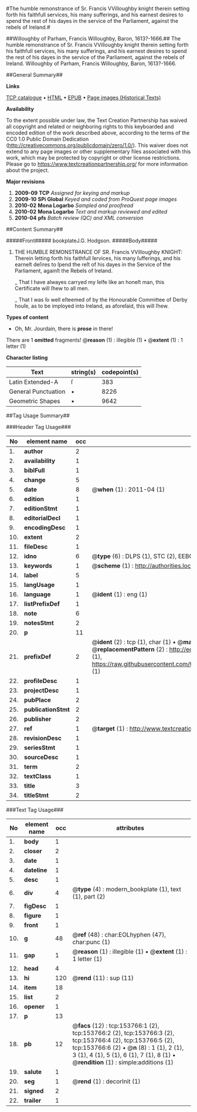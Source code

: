 #The humble remonstrance of Sr. Francis VVilloughby knight therein setting forth his faithfull services, his many sufferings, and his earnest desires to spend the rest of his dayes in the service of the Parliament, against the rebels of Ireland.#

##Willoughby of Parham, Francis Willoughby, Baron, 1613?-1666.##
The humble remonstrance of Sr. Francis VVilloughby knight therein setting forth his faithfull services, his many sufferings, and his earnest desires to spend the rest of his dayes in the service of the Parliament, against the rebels of Ireland.
Willoughby of Parham, Francis Willoughby, Baron, 1613?-1666.

##General Summary##

**Links**

[TCP catalogue](http://www.ota.ox.ac.uk/tcp/)  • 
[HTML](http://tei.it.ox.ac.uk/tcp/Texts-HTML/free/A96/A96636.html)  • 
[EPUB](http://tei.it.ox.ac.uk/tcp/Texts-EPUB/free/A96/A96636.epub) • 
[Page images (Historical Texts)](https://historicaltexts.jisc.ac.uk/eebo-99896071e)

**Availability**

To the extent possible under law, the Text Creation Partnership has waived all copyright and related or neighboring rights to this keyboarded and encoded edition of the work described above, according to the terms of the CC0 1.0 Public Domain Dedication (http://creativecommons.org/publicdomain/zero/1.0/). This waiver does not extend to any page images or other supplementary files associated with this work, which may be protected by copyright or other license restrictions. Please go to https://www.textcreationpartnership.org/ for more information about the project.

**Major revisions**

1. __2009-09__ __TCP__ *Assigned for keying and markup*
1. __2009-10__ __SPi Global__ *Keyed and coded from ProQuest page images*
1. __2010-02__ __Mona Logarbo__ *Sampled and proofread*
1. __2010-02__ __Mona Logarbo__ *Text and markup reviewed and edited*
1. __2010-04__ __pfs__ *Batch review (QC) and XML conversion*

##Content Summary##

#####Front#####
bookplateJ.G. Hodgson.
#####Body#####

1. THE HUMBLE REMONSTRANCE OF SR. Francis VVilloughby KNIGHT: Therein ſetting forth his faithfull ſervices, his many ſufferings, and his earneſt deſires to ſpend the reſt of his dayes in the Service of the Parliament, againſt the Rebels of Ireland.

    _ That I have alwayes carryed my ſelfe like an honeſt man, this Certificate will ſhew to all men.

    _ That I was ſo well eſteemed of by the Honourable Committee of Derby houſe, as to be imployed into Ireland, as aforeſaid, this will ſhew.

**Types of content**

  * Oh, Mr. Jourdain, there is **prose** in there!

There are 1 **omitted** fragments! 
 @__reason__ (1) : illegible (1)  •  @__extent__ (1) : 1 letter (1)

**Character listing**


|Text|string(s)|codepoint(s)|
|---|---|---|
|Latin Extended-A|ſ|383|
|General Punctuation|•|8226|
|Geometric Shapes|▪|9642|

##Tag Usage Summary##

###Header Tag Usage###

|No|element name|occ|attributes|
|---|---|---|---|
|1.|__author__|2||
|2.|__availability__|1||
|3.|__biblFull__|1||
|4.|__change__|5||
|5.|__date__|8| @__when__ (1) : 2011-04 (1)|
|6.|__edition__|1||
|7.|__editionStmt__|1||
|8.|__editorialDecl__|1||
|9.|__encodingDesc__|1||
|10.|__extent__|2||
|11.|__fileDesc__|1||
|12.|__idno__|6| @__type__ (6) : DLPS (1), STC (2), EEBO-CITATION (1), PROQUEST (1), VID (1)|
|13.|__keywords__|1| @__scheme__ (1) : http://authorities.loc.gov/ (1)|
|14.|__label__|5||
|15.|__langUsage__|1||
|16.|__language__|1| @__ident__ (1) : eng (1)|
|17.|__listPrefixDef__|1||
|18.|__note__|6||
|19.|__notesStmt__|2||
|20.|__p__|11||
|21.|__prefixDef__|2| @__ident__ (2) : tcp (1), char (1)  •  @__matchPattern__ (2) : ([0-9\-]+):([0-9IVX]+) (1), (.+) (1)  •  @__replacementPattern__ (2) : http://eebo.chadwyck.com/downloadtiff?vid=$1&page=$2 (1), https://raw.githubusercontent.com/textcreationpartnership/Texts/master/tcpchars.xml#$1 (1)|
|22.|__profileDesc__|1||
|23.|__projectDesc__|1||
|24.|__pubPlace__|2||
|25.|__publicationStmt__|2||
|26.|__publisher__|2||
|27.|__ref__|1| @__target__ (1) : http://www.textcreationpartnership.org/docs/. (1)|
|28.|__revisionDesc__|1||
|29.|__seriesStmt__|1||
|30.|__sourceDesc__|1||
|31.|__term__|2||
|32.|__textClass__|1||
|33.|__title__|3||
|34.|__titleStmt__|2||


###Text Tag Usage###

|No|element name|occ|attributes|
|---|---|---|---|
|1.|__body__|1||
|2.|__closer__|2||
|3.|__date__|1||
|4.|__dateline__|1||
|5.|__desc__|1||
|6.|__div__|4| @__type__ (4) : modern_bookplate (1), text (1), part (2)|
|7.|__figDesc__|1||
|8.|__figure__|1||
|9.|__front__|1||
|10.|__g__|48| @__ref__ (48) : char:EOLhyphen (47), char:punc (1)|
|11.|__gap__|1| @__reason__ (1) : illegible (1)  •  @__extent__ (1) : 1 letter (1)|
|12.|__head__|4||
|13.|__hi__|120| @__rend__ (11) : sup (11)|
|14.|__item__|18||
|15.|__list__|2||
|16.|__opener__|1||
|17.|__p__|13||
|18.|__pb__|12| @__facs__ (12) : tcp:153766:1 (2), tcp:153766:2 (2), tcp:153766:3 (2), tcp:153766:4 (2), tcp:153766:5 (2), tcp:153766:6 (2)  •  @__n__ (8) : 1 (1), 2 (1), 3 (1), 4 (1), 5 (1), 6 (1), 7 (1), 8 (1)  •  @__rendition__ (1) : simple:additions (1)|
|19.|__salute__|1||
|20.|__seg__|1| @__rend__ (1) : decorInit (1)|
|21.|__signed__|2||
|22.|__trailer__|1||
